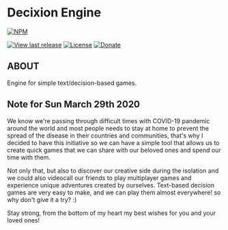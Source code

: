 # Decixion Engine

[![NPM](https://nodei.co/npm/decixion.png)](https://nodei.co/npm/decixion/)

[![View last release](https://img.shields.io/badge/version-0.5.0-informational.svg)](https://github.com/edgaralexanderfr/decixion/releases/latest)
[![License](https://img.shields.io/badge/license-MIT-green.svg)](https://opensource.org/licenses/MIT)
[![Donate](https://img.shields.io/badge/Donate-ff69b4.svg)](http://www.edgaralexanderfr.com.ve/donate)

## ABOUT

Engine for simple text/decision-based games.

## Note for Sun March 29th 2020

We know we're passing through difficult times with COVID-19 pandemic around the world and most people needs to stay at home to prevent the spread of the disease in their countries and communities, that's why I decided to have this initiative so we can have a simple tool that allows us to create quick games that we can share with our beloved ones and spend our time with them.

Not only that, but also to discover our creative side during the isolation and we could also videocall our friends to play multiplayer games and experience unique adventures created by ourselves. Text-based decision games are very easy to make, and we can play them almost everywhere! so why don't give it a try? :)

Stay strong, from the bottom of my heart my best wishes for you and your loved ones!